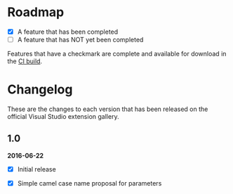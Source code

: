 # Roadmap

- [x] A feature that has been completed
- [ ] A feature that has NOT yet been completed

Features that have a checkmark are complete and available for
download in the
[CI build](http://vsixgallery.com/extension/A98A9358-9F24-4407-AAB7-5871243606AA/).

# Changelog

These are the changes to each version that has been released
on the official Visual Studio extension gallery.

## 1.0

**2016-06-22**

- [x] Initial release
- [x] Simple camel case name proposal for parameters
 